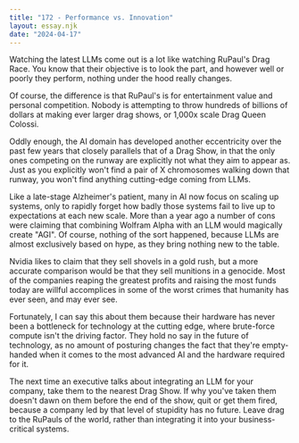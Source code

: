 ```yaml
---
title: "172 - Performance vs. Innovation"
layout: essay.njk
date: "2024-04-17"
---
```


Watching the latest LLMs come out is a lot like watching RuPaul's Drag Race. You know that their objective is to look the part, and however well or poorly they perform, nothing under the hood really changes.

Of course, the difference is that RuPaul's is for entertainment value and personal competition. Nobody is attempting to throw hundreds of billions of dollars at making ever larger drag shows, or 1,000x scale Drag Queen Colossi.

Oddly enough, the AI domain has developed another eccentricity over the past few years that closely parallels that of a Drag Show, in that the only ones competing on the runway are explicitly not what they aim to appear as. Just as you explicitly won't find a pair of X chromosomes walking down that runway, you won't find anything cutting-edge coming from LLMs.

Like a late-stage Alzheimer's patient, many in AI now focus on scaling up systems, only to rapidly forget how badly those systems fail to live up to expectations at each new scale. More than a year ago a number of cons were claiming that combining Wolfram Alpha with an LLM would magically create "AGI". Of course, nothing of the sort happened, because LLMs are almost exclusively based on hype, as they bring nothing new to the table.

Nvidia likes to claim that they sell shovels in a gold rush, but a more accurate comparison would be that they sell munitions in a genocide. Most of the companies reaping the greatest profits and raising the most funds today are willful accomplices in some of the worst crimes that humanity has ever seen, and may ever see.

Fortunately, I can say this about them because their hardware has never been a bottleneck for technology at the cutting edge, where brute-force compute isn't the driving factor. They hold no say in the future of technology, as no amount of posturing changes the fact that they're empty-handed when it comes to the most advanced AI and the hardware required for it.

The next time an executive talks about integrating an LLM for your company, take them to the nearest Drag Show. If why you've taken them doesn't dawn on them before the end of the show, quit or get them fired, because a company led by that level of stupidity has no future. Leave drag to the RuPauls of the world, rather than integrating it into your business-critical systems.
